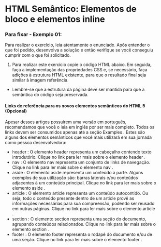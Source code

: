 # HTML Semântico: Elementos de bloco e elementos inline

### Para fixar - Exemplo 01:
Para realizar o exercício, leia atentamente o enunciado. Após entender o que foi pedido, desenvolva a solução e então verifique se você conseguiu cumprir com o que foi solicitado.
1. Para realizar este exercício copie o código HTML abaixo. Em seguida, faça a implementação das propriedades CSS e, se necessário, faça adições à estrutura HTML existente, para que o resultado final seja similar à imagem referência.
* Lembre-se que a estrutura da página deve ser mantida para que a semântica do código seja preservada.
 #### Links de referência para os novos elementos semânticos do HTML 5 (Opcional)
Apesar desses artigos possuírem uma versão em português, recomendamos que você o leia em inglês por ser mais completo. Todos os links devem ser consumidos apenas até a seção Examples .
Estes são alguns dos elementos semânticos que você mais utilizará em sua jornada como pessoa desenvolvedora:
* header : O elemento header representa um cabeçalho contendo texto introdutório. Clique no link para ler mais sobre o elemento header .
* nav : O elemento nav representa um conjunto de links de navegação. Clique no link para ler mais sobre o elemento nav .
* aside : O elemento aside representa um conteúdo à parte. Alguns exemplos de sua utilização são: barras laterais e/ou conteúdos adjacentes à um conteúdo principal. Clique no link para ler mais sobre o elemento aside .
* article : O elemento article representa um conteúdo autocontido. Ou seja, todo o conteúdo presente dentro de um article provê as informações necessárias para sua compreensão, podendo ser reusado em outras páginas. Clique no link para ler mais sobre o elemento article .
* section : O elemento section representa uma seção do documento, agrupando conteúdos relacionados. Clique no link para ler mais sobre o elemento section .
* footer : O elemento footer representa o rodapé do documento e/ou de uma seção. Clique no link para ler mais sobre o elemento footer .
